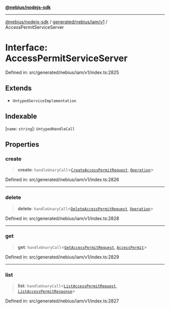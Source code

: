 [**@nebius/nodejs-sdk**](../../../../../README.md)

---

[@nebius/nodejs-sdk](../../../../../README.md) / [generated/nebius/iam/v1](../README.md) / AccessPermitServiceServer

# Interface: AccessPermitServiceServer

Defined in: src/generated/nebius/iam/v1/index.ts:2825

## Extends

- `UntypedServiceImplementation`

## Indexable

\[`name`: `string`\]: `UntypedHandleCall`

## Properties

### create

> **create**: `handleUnaryCall`\<[`CreateAccessPermitRequest`](CreateAccessPermitRequest.md), [`Operation`](../../../common/v1/interfaces/Operation.md)\>

Defined in: src/generated/nebius/iam/v1/index.ts:2826

---

### delete

> **delete**: `handleUnaryCall`\<[`DeleteAccessPermitRequest`](DeleteAccessPermitRequest.md), [`Operation`](../../../common/v1/interfaces/Operation.md)\>

Defined in: src/generated/nebius/iam/v1/index.ts:2828

---

### get

> **get**: `handleUnaryCall`\<[`GetAccessPermitRequest`](GetAccessPermitRequest.md), [`AccessPermit`](AccessPermit.md)\>

Defined in: src/generated/nebius/iam/v1/index.ts:2829

---

### list

> **list**: `handleUnaryCall`\<[`ListAccessPermitRequest`](ListAccessPermitRequest.md), [`ListAccessPermitResponse`](ListAccessPermitResponse.md)\>

Defined in: src/generated/nebius/iam/v1/index.ts:2827
